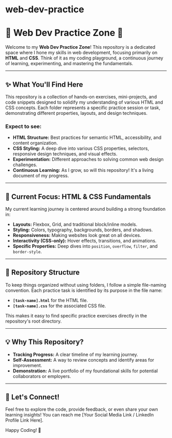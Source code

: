 # web-dev-practice
# 🚀 Web Dev Practice Zone 🚀

Welcome to my **Web Dev Practice Zone**! This repository is a dedicated space where I hone my skills in web development, focusing primarily on **HTML** and **CSS**. Think of it as my coding playground, a continuous journey of learning, experimenting, and mastering the fundamentals.

---

## ✨ What You'll Find Here

This repository is a collection of hands-on exercises, mini-projects, and code snippets designed to solidify my understanding of various HTML and CSS concepts. Each folder represents a specific practice session or task, demonstrating different properties, layouts, and design techniques.

### Expect to see:

* **HTML Structure:** Best practices for semantic HTML, accessibility, and content organization.
* **CSS Styling:** A deep dive into various CSS properties, selectors, responsive design techniques, and visual effects.
* **Experimentation:** Different approaches to solving common web design challenges.
* **Continuous Learning:** As I grow, so will this repository! It's a living document of my progress.

---

## 🎯 Current Focus: HTML & CSS Fundamentals

My current learning journey is centered around building a strong foundation in:

* **Layouts:** Flexbox, Grid, and traditional block/inline models.
* **Styling:** Colors, typography, backgrounds, borders, and shadows.
* **Responsiveness:** Making websites look great on all devices.
* **Interactivity (CSS-only):** Hover effects, transitions, and animations.
* **Specific Properties:** Deep dives into `position`, `overflow`, `filter`, and `border-style`.

---

## 📂 Repository Structure

To keep things organized without using folders, I follow a simple file-naming convention. Each practice task is identified by its purpose in the file name:

* **`[task-name].html`** for the HTML file.
* **`[task-name].css`** for the associated CSS file.

This makes it easy to find specific practice exercises directly in the repository's root directory.

---

## 💡 Why This Repository?

* **Tracking Progress:** A clear timeline of my learning journey.
* **Self-Assessment:** A way to review concepts and identify areas for improvement.
* **Demonstration:** A live portfolio of my foundational skills for potential collaborators or employers.

---

## 🌱 Let's Connect!

Feel free to explore the code, provide feedback, or even share your own learning insights! You can reach me [Your Social Media Link / LinkedIn Profile Link Here].

Happy Coding! 🚀
